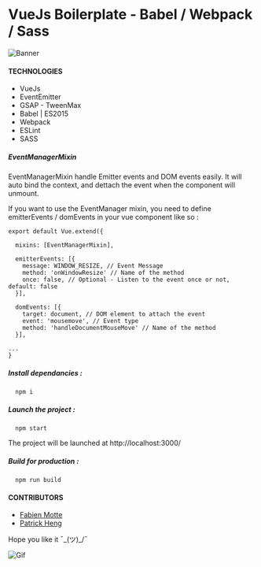 # VueJs Boilerplate - Babel / Webpack / Sass

![Banner](http://i.imgur.com/kJepFbl.png)


#### TECHNOLOGIES

* VueJs
* EventEmitter
* GSAP - TweenMax
* Babel | ES2015
* Webpack
* ESLint
* SASS


##### EventManagerMixin

EventManagerMixin handle Emitter events and DOM events easily. It will auto bind the context, and dettach the event when the component will unmount.

If you want to use the EventManager mixin, you need to define emitterEvents / domEvents in your vue component like so :

```
export default Vue.extend({

  mixins: [EventManagerMixin],

  emitterEvents: [{
    message: WINDOW_RESIZE, // Event Message
    method: 'onWindowResize' // Name of the method
    once: false, // Optional - Listen to the event once or not, default: false
  }],

  domEvents: [{
    target: document, // DOM element to attach the event
    event: 'mousemove', // Event type
    method: 'handleDocumentMouseMove' // Name of the method
  }],

...
}
```


##### Install dependancies :
```shell
  npm i
```


##### Launch the project :
```shell
  npm start
```


The project will be launched at http://localhost:3000/


##### Build for production :
```shell
  npm run build
```

#### CONTRIBUTORS
* [Fabien Motte](http://fabienmotte.com "Fabien Motte")
* [Patrick Heng](http://hengpatrick.fr "Patrick Heng")



Hope you like it ¯\_(ツ)_/¯

![Gif](https://media.giphy.com/media/yGEbmgiCJYu3u/giphy.gif)
